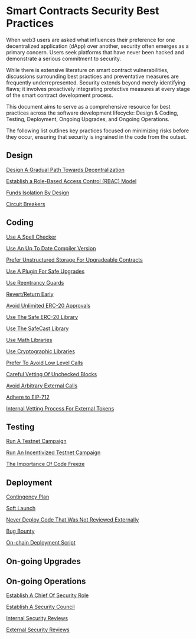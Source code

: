 # Smart Contracts Security Best Practices

When web3 users are asked what influences their preference for one decentralized application (dApp) over another, security often emerges as a primary concern. Users seek platforms that have never been hacked and demonstrate a serious commitment to security. 

While there is extensive literature on smart contract vulnerabilities, discussions surrounding best practices and preventative measures are frequently underrepresented. Security extends beyond merely identifying flaws; it involves proactively integrating protective measures at every stage of the smart contract development process. 

This document aims to serve as a comprehensive resource for best practices across the software development lifecycle: Design & Coding, Testing, Deployment, Ongoing Upgrades, and Ongoing Operations. 

The following list outlines key practices focused on minimizing risks before they occur, ensuring that security is ingrained in the code from the outset.

## Design
[Design A Gradual Path Towards Decentralization](./best-practices/gradual-immutability-path.md)

[Establish a Role-Based Access Control (RBAC) Model](./best-practices/rbac.md)

[Funds Isolation By Design](./best-practices/funds-isolation-by-design.md)

[Circuit Breakers](./best-practices/circuit-breakers.md)


## Coding
[Use A Spell Checker](./best-practices/use-spell-checker.md)

[Use An Up To Date Compiler Version](./best-practices/use-up-to-date-compiler-version.md)

[Prefer Unstructured Storage For Upgradeable Contracts](./best-practices/unstructured-storage.md)

[Use A Plugin For Safe Upgrades](./best-practices/plugin-for-safe-upgrades.md)

[Use Reentrancy Guards](./best-practices/reentrancy-guards.md)

[Revert/Return Early](./best-practices/revert-return-early.md)

[Avoid Unlimited ERC-20 Approvals](./best-practices/avoid-unlimited-erc20-approvals.md)

[Use The Safe ERC-20 Library](./best-practices/safe-erc20-library.md)

[Use The SafeCast Library](./best-practices/safe-cast-library.md)

[Use Math Libraries]()

[Use Cryptographic Libraries]()

[Prefer To Avoid Low Level Calls](./best-practices/avoid-low-level-calls.md)

[Careful Vetting Of Unchecked Blocks](./best-practices/careful-vetting-of-unchecked-blocks.md)

[Avoid Arbitrary External Calls](./best-practices/avoid-arbitrary-external-calls.md)

[Adhere to EIP-712](./best-practices/use-up-to-date-compiler-versions.md)

[Internal Vetting Process For External Tokens](./best-practices/use-spelling-checkers.md)

## Testing
[Run A Testnet Campaign]()

[Run An Incentivized Testnet Campaign]()

[The Importance Of Code Freeze]()

[]()

## Deployment
[Contingency Plan]()

[Soft Launch]()

[Never Deploy Code That Was Not Reviewed Externally]()

[Bug Bounty]()

[On-chain Deployment Script]()

## On-going Upgrades

## On-going Operations
[Establish A Chief Of Security Role](./best-practices/chief-of-security.md)

[Establish A Security Council](./best-practices/security-council.md)

[Internal Security Reviews](./best-practices/internal-security-reviews.md)

[External Security Reviews](./best-practices/external-security-reviews.md)

